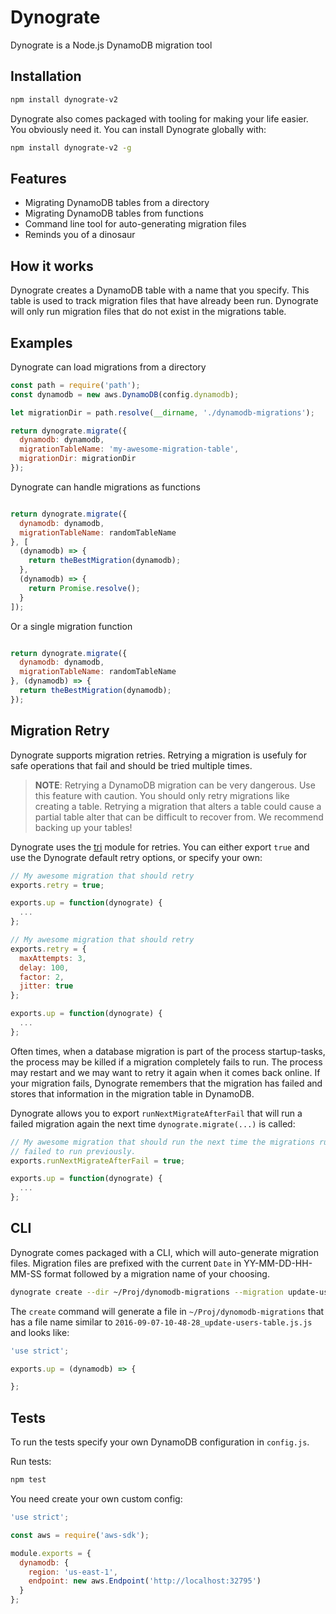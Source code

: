 # Dynograte

Dynograte is a Node.js DynamoDB migration tool

## Installation

```bash
npm install dynograte-v2
```

Dynograte also comes packaged with tooling for making your life easier. You
obviously need it. You can install Dynograte globally with:

```bash
npm install dynograte-v2 -g
```

## Features

- Migrating DynamoDB tables from a directory
- Migrating DynamoDB tables from functions
- Command line tool for auto-generating migration files
- Reminds you of a dinosaur

## How it works

Dynograte creates a DynamoDB table with a name that you specify. This table is
used to track migration files that have already been run. Dynograte will only
run migration files that do not exist in the migrations table.

## Examples

Dynograte can load migrations from a directory

```javascript
const path = require('path');
const dynamodb = new aws.DynamoDB(config.dynamodb);

let migrationDir = path.resolve(__dirname, './dynamodb-migrations');

return dynograte.migrate({
  dynamodb: dynamodb,
  migrationTableName: 'my-awesome-migration-table',
  migrationDir: migrationDir
});

```

Dynograte can handle migrations as functions

```javascript

return dynograte.migrate({
  dynamodb: dynamodb,
  migrationTableName: randomTableName
}, [
  (dynamodb) => {
    return theBestMigration(dynamodb);
  },
  (dynamodb) => {
    return Promise.resolve();
  }
]);

```

Or a single migration function

```javascript

return dynograte.migrate({
  dynamodb: dynamodb,
  migrationTableName: randomTableName
}, (dynamodb) => {
  return theBestMigration(dynamodb);
});

```

## Migration Retry

Dynograte supports migration retries. Retrying a migration is usefuly for safe
operations that fail and should be tried multiple times.

> **NOTE**: Retrying a DynamoDB migration can be very dangerous. Use this feature
> with caution. You should only retry migrations like creating a table.
> Retrying a migration that alters a table could cause a partial table alter
> that can be difficult to recover from. We recommend backing up your tables!

Dynograte uses the [tri](https://github.com/austinkelleher/tri) module for
retries. You can either export `true` and use the Dynograte default retry
options, or specify your own:

```js
// My awesome migration that should retry
exports.retry = true;

exports.up = function(dynograte) {
  ...
};
```

```js
// My awesome migration that should retry
exports.retry = {
  maxAttempts: 3,
  delay: 100,
  factor: 2,
  jitter: true
};

exports.up = function(dynograte) {
  ...
};
```

Often times, when a database migration is part of the process startup-tasks,
the process may be killed if a migration completely fails to run. The process
may restart and we may want to retry it again when it comes back online.
If your migration fails, Dynograte remembers that the migration has failed
and stores that information in the migration table in DynamoDB.

Dynograte allows you to export `runNextMigrateAfterFail` that will run a failed migration
again the next time `dynograte.migrate(...)` is called:

```js
// My awesome migration that should run the next time the migrations run if it
// failed to run previously.
exports.runNextMigrateAfterFail = true;

exports.up = function(dynograte) {
  ...
};
```

## CLI

Dynograte comes packaged with a CLI, which will auto-generate migration files.
Migration files are prefixed with the current `Date` in YY-MM-DD-HH-MM-SS format
followed by a migration name of your choosing.

```bash
dynograte create --dir ~/Proj/dynomodb-migrations --migration update-users-table
```

The `create` command will generate a file in `~/Proj/dynomodb-migrations` that has
a file name similar to `2016-09-07-10-48-28_update-users-table.js.js` and looks like:

```javascript
'use strict';

exports.up = (dynamodb) => {

};

```

## Tests

To run the tests specify your own DynamoDB
configuration in `config.js`.

Run tests:

```bash
npm test
```


You need create your own custom config:

```javascript
'use strict';

const aws = require('aws-sdk');

module.exports = {
  dynamodb: {
    region: 'us-east-1',
    endpoint: new aws.Endpoint('http://localhost:32795')
  }
};

```
